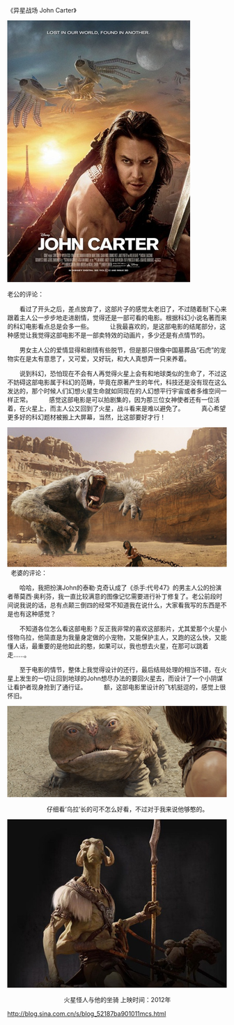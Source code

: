 《异星战场 John Carter》

			
![](./img/52187ba9tbe5331c90098&690.jpg)

老公的评论：
 

　　看过了开头之后，差点放弃了，这部片子的感觉太老旧了，不过随着耐下心来跟着主人公一步步地走进剧情，觉得还是一部可看的电影。根据科幻小说名著而来的科幻电影看点总是会多一些。
 
　　让我最喜欢的，是这部电影的结尾部分，这种感觉让我觉得这部电影不是一部卖特效的动画片，多少还是有点情节的。
 

　　男女主人公的爱情显得和剧情有些脱节，但是那只很像中国墓葬品“石虎”的宠物实在是太有意思了，又可爱，又好玩，和大人真想弄一只来养着。
 

　　说到科幻，恐怕现在不会有人再觉得火星上会有和地球类似的生命了，不过这不妨碍这部电影属于科幻的范畴，毕竟在原著产生的年代，科技还是没有现在这么发达的，那个时候人们幻想火星生命就如同现在的人幻想平行宇宙或者多维空间一样正常。
 
　　感觉这部电影是可以拍剧集的，因为那三位女神使者还有一位活着，在火星上，而主人公又回到了火星，战斗看来是难以避免了。
 
　　真心希望更多好的科幻题材被搬上大屏幕，当然，比这部要好才行！
 

![](./img/52187ba9tbe533a7a5a59&690.jpg)
 
老婆的评论：
 

　　哈哈，我把扮演John的泰勒·克奇认成了《杀手:代号47》的男主人公的扮演者蒂莫西·奥利芬，我一直比较满意的图像记忆需要进行补丁修复了。老公前段时间说我说的话，总有点颠三倒四的经常不知道我在说什么，大家看我写的东西是不是也有这种感觉？
 

　　不知道各位怎么看这部电影？反正我非常的喜欢这部影片，尤其爱那个火星小怪物乌拉，他简直是为我量身定做的小宠物，又能保护主人，又跑的这么快，又能懂人话，最重要的是他如此的憨，如果可以，我也想去火星，在那可以跳着走……。
 

　　至于电影的情节，整体上我觉得设计的还行，最后结局处理的相当不错，在火星上发生的一切让回到地球的John想尽办法的要回火星去，而设计了一个小阴谋让看护者现身抢到了通行证。
 
　　额，这部电影里设计的飞机挺逗的，感觉上很怀旧。

![](./img/52187ba9tbe5337903224&690.jpg)


                      
仔细看‘乌拉’长的可不怎么好看，不过对于我来说他够憨的。

![](./img/52187ba9tbe5340ad471a&690.jpg)


                                
火星怪人与他的坐骑
上映时间：2012年							
		
http://blog.sina.com.cn/s/blog_52187ba901011mcs.html

